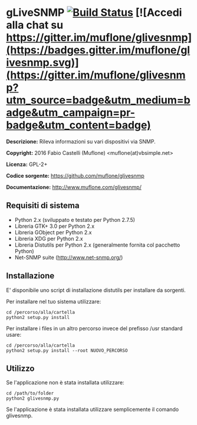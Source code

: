 gLiveSNMP [![Build Status](https://travis-ci.org/muflone/glivesnmp.svg?branch=master)](https://travis-ci.org/muflone/glivesnmp) [![Accedi alla chat su https://gitter.im/muflone/glivesnmp](https://badges.gitter.im/muflone/glivesnmp.svg)](https://gitter.im/muflone/glivesnmp?utm_source=badge&utm_medium=badge&utm_campaign=pr-badge&utm_content=badge)
=====
**Descrizione:** Rileva informazioni su vari dispositivi via SNMP.

**Copyright:** 2016 Fabio Castelli (Muflone) <muflone(at)vbsimple.net>

**Licenza:** GPL-2+

**Codice sorgente:** https://github.com/muflone/glivesnmp

**Documentazione:** http://www.muflone.com/glivesnmp/

Requisiti di sistema
--------------------

* Python 2.x (sviluppato e testato per Python 2.7.5)
* Libreria GTK+ 3.0 per Python 2.x
* Libreria GObject per Python 2.x
* Libreria XDG per Python 2.x
* Libreria Distutils per Python 2.x (generalmente fornita col pacchetto Python)
* Net-SNMP suite (http://www.net-snmp.org/)

Installazione
-------------

E' disponibile uno script di installazione distutils per installare da sorgenti.

Per installare nel tuo sistema utilizzare:

    cd /percorso/alla/cartella
    python2 setup.py install

Per installare i files in un altro percorso invece del prefisso /usr standard
usare:

    cd /percorso/alla/cartella
    python2 setup.py install --root NUOVO_PERCORSO

Utilizzo
--------

Se l'applicazione non è stata installata utilizzare:

    cd /path/to/folder
    python2 glivesnmp.py

Se l'applicazione è stata installata utilizzare semplicemente il comando
glivesnmp.
